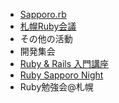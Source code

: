 ---
---
* [Sapporo.rb](sappororb)
* [札幌Ruby会議](sappororubykaigi)
* その他の活動
* 開発集会
* [Ruby & Rails 入門講座](tutorial)
* [Ruby Sapporo Night](rsn)
* Ruby勉強会@札幌
